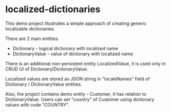 # localized-dictionaries

This demo project illustrates a simple approach of creating generic localizable dictionaries.

There are 2 main entities:

- Dictionary - logical dictionary with localized name
- DictionaryValue - value of dictionary with localized name

There is an additional non-persistent entity LocalizedValue, it is used only in CRUD UI of Dictionary/DictionaryValue.

Localized values are stored as JSON string in "localeNames" field of Dictionary / DictionaryValue entities.

Also, the project contains demo entity - Customer, it has relation to DictionaryValue. 
Users can set "country" of Customer using dictionary values with code "COUNTRY".
